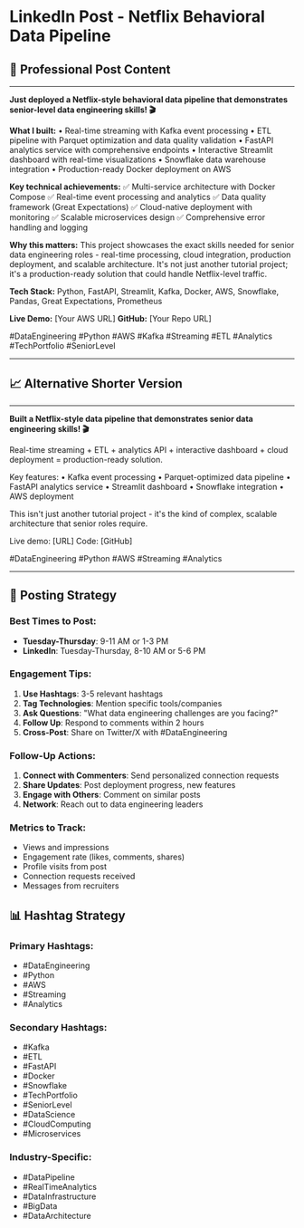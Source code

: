 # LinkedIn Post - Netflix Behavioral Data Pipeline

## 🚀 **Professional Post Content**

---

**Just deployed a Netflix-style behavioral data pipeline that demonstrates senior-level data engineering skills! 🎬**

**What I built:**
• Real-time streaming with Kafka event processing
• ETL pipeline with Parquet optimization and data quality validation
• FastAPI analytics service with comprehensive endpoints
• Interactive Streamlit dashboard with real-time visualizations
• Snowflake data warehouse integration
• Production-ready Docker deployment on AWS

**Key technical achievements:**
✅ Multi-service architecture with Docker Compose
✅ Real-time event processing and analytics
✅ Data quality framework (Great Expectations)
✅ Cloud-native deployment with monitoring
✅ Scalable microservices design
✅ Comprehensive error handling and logging

**Why this matters:**
This project showcases the exact skills needed for senior data engineering roles - real-time processing, cloud integration, production deployment, and scalable architecture. It's not just another tutorial project; it's a production-ready solution that could handle Netflix-level traffic.

**Tech Stack:**
Python, FastAPI, Streamlit, Kafka, Docker, AWS, Snowflake, Pandas, Great Expectations, Prometheus

**Live Demo:** [Your AWS URL]
**GitHub:** [Your Repo URL]

#DataEngineering #Python #AWS #Kafka #Streaming #ETL #Analytics #TechPortfolio #SeniorLevel

---

## 📈 **Alternative Shorter Version**

---

**Built a Netflix-style data pipeline that demonstrates senior data engineering skills! 🎬**

Real-time streaming + ETL + analytics API + interactive dashboard + cloud deployment = production-ready solution.

Key features:
• Kafka event processing
• Parquet-optimized data pipeline
• FastAPI analytics service
• Streamlit dashboard
• Snowflake integration
• AWS deployment

This isn't just another tutorial project - it's the kind of complex, scalable architecture that senior roles require.

Live demo: [URL]
Code: [GitHub]

#DataEngineering #Python #AWS #Streaming #Analytics

---

## 🎯 **Posting Strategy**

### **Best Times to Post:**
- **Tuesday-Thursday**: 9-11 AM or 1-3 PM
- **LinkedIn**: Tuesday-Thursday, 8-10 AM or 5-6 PM

### **Engagement Tips:**
1. **Use Hashtags**: 3-5 relevant hashtags
2. **Tag Technologies**: Mention specific tools/companies
3. **Ask Questions**: "What data engineering challenges are you facing?"
4. **Follow Up**: Respond to comments within 2 hours
5. **Cross-Post**: Share on Twitter/X with #DataEngineering

### **Follow-Up Actions:**
1. **Connect with Commenters**: Send personalized connection requests
2. **Share Updates**: Post deployment progress, new features
3. **Engage with Others**: Comment on similar posts
4. **Network**: Reach out to data engineering leaders

### **Metrics to Track:**
- Views and impressions
- Engagement rate (likes, comments, shares)
- Profile visits from post
- Connection requests received
- Messages from recruiters

## 📊 **Hashtag Strategy**

### **Primary Hashtags:**
- #DataEngineering
- #Python
- #AWS
- #Streaming
- #Analytics

### **Secondary Hashtags:**
- #Kafka
- #ETL
- #FastAPI
- #Docker
- #Snowflake
- #TechPortfolio
- #SeniorLevel
- #DataScience
- #CloudComputing
- #Microservices

### **Industry-Specific:**
- #DataPipeline
- #RealTimeAnalytics
- #DataInfrastructure
- #BigData
- #DataArchitecture 